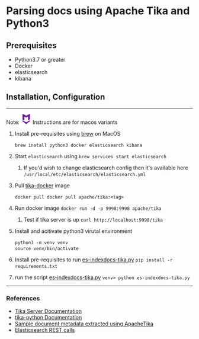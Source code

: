 # Parsing docs using Apache Tika and Python3

## Prerequisites

- Python3.7 or greater
- Docker
- elasticsearch
- kibana

## Installation, Configuration

---

Note: ![Alert Icon](https://github.com/adam-p/markdown-here/raw/master/src/common/images/icon28.png "Alert") Instructions are for macos variants

1. Install pre-requisites using [brew](https://brew.sh/) on MacOS

   ```(shell)
   brew install python3 docker elasticsearch kibana
   ```

2. Start `elasticsearch` using `brew services start elasticsearch`
   1. If you'd wish to change elasticsearch config then it's available here `/usr/local/etc/elasticsearch/elasticsearch.yml`
3. Pull [tika-docker](https://github.com/apache/tika-docker) image 

   ```(shell)
   docker pull docker pull apache/tika:<tag>
   ```

4. Run docker image `docker run -d -p 9998:9998 apache/tika`
   1. Test if tika server is up `curl http://localhost:9998/tika`
5. Install and acitivate python3 virutal environment

   ```(shell)
   python3 -m venv venv
   source venv/bin/activate
   ```

6. Install pre-requisites to run [es-indexdocs-tika.py](es-indexdocs-tika.py) `pip install -r requirements.txt`
7. run the script [es-indexdocs-tika.py](es-indexdocs-tika.py) `venv> python es-indexdocs-tika.py`

---

### References

- [Tika Server Documentation](https://cwiki.apache.org/confluence/display/TIKA/TikaServer)
- [tika-python Documentation](https://github.com/chrismattmann/tika-python)
- [Sample document metadata extracted using ApacheTika](../data-samples/metadata-tika-sample.json)
- [Elasticsearch REST calls](../rest-calls/elasticsearch-rest.http)
